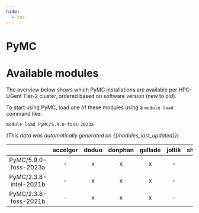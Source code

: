 ```yaml
---
hide:
  - toc
---
```


PyMC
====

# Available modules


The overview below shows which PyMC installations are available per HPC-UGent Tier-2 cluster, ordered based on software version (new to old).

To start using PyMC, load one of these modules using a `module load` command like:

```shell
module load PyMC/5.9.0-foss-2023a
```

*(This data was automatically generated on {{modules_last_updated}})*  

| |accelgor|doduo|donphan|gallade|joltik|shinx|
| :---: | :---: | :---: | :---: | :---: | :---: | :---: |
|PyMC/5.9.0-foss-2023a|-|x|x|x|-|x|
|PyMC/2.3.8-intel-2021b|-|x|x|x|-|-|
|PyMC/2.3.8-foss-2021b|-|x|x|x|-|-|
